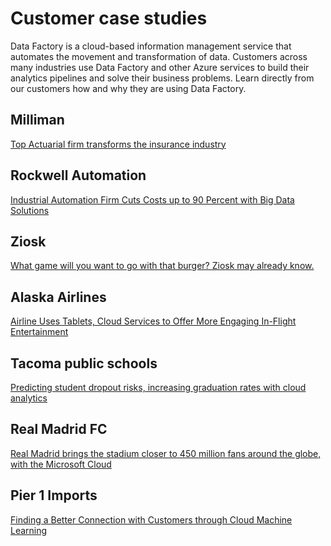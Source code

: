 <properties 
	pageTitle="Customer case studies | Microsoft Azure" 
	description="Learn about how some of our customers have been using Azure Data Factory." 
	services="data-factory" 
	documentationCenter="" 
	authors="spelluru" 
	manager="jhubbard" 
	editor="monicar"/>

<tags 
	ms.service="data-factory" 
	ms.workload="data-services" 
	ms.tgt_pltfrm="na" 
	ms.devlang="na" 
	ms.topic="article" 
	ms.date="04/18/2016" 
	ms.author="spelluru"/>

# Customer case studies

Data Factory is a cloud-based information management service that automates the movement and transformation of data. Customers across many industries use Data Factory and other Azure services to build their analytics pipelines and solve their business problems.  Learn directly from our customers how and why they are using Data Factory.

## Milliman

[Top Actuarial firm transforms the insurance industry](https://customers.microsoft.com/Pages/CustomerStory.aspx?recid=20096)

## Rockwell Automation

[Industrial Automation Firm Cuts Costs up to 90 Percent with Big Data Solutions](https://customers.microsoft.com/Pages/CustomerStory.aspx?recid=18356)

## Ziosk

[What game will you want to go with that burger? Ziosk may already know.](https://customers.microsoft.com/Pages/CustomerStory.aspx?recid=18294)

## Alaska Airlines

[Airline Uses Tablets, Cloud Services to Offer More Engaging In-Flight Entertainment](https://customers.microsoft.com/Pages/CustomerStory.aspx?recid=19357)

## Tacoma public schools

[Predicting student dropout risks, increasing graduation rates with cloud analytics](https://customers.microsoft.com/Pages/CustomerStory.aspx?recid=20703)

## Real Madrid FC

[Real Madrid brings the stadium closer to 450 million fans around the globe, with the Microsoft Cloud](https://customers.microsoft.com/Pages/CustomerStory.aspx?recid=20522)

## Pier 1 Imports

[Finding a Better Connection with Customers through Cloud Machine Learning](https://customers.microsoft.com/Pages/CustomerStory.aspx?recid=11257)
